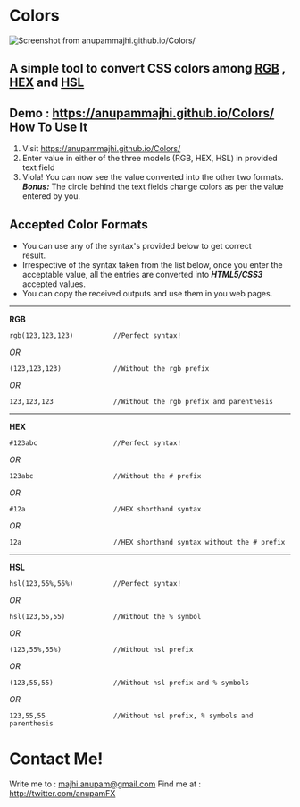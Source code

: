 Colors
======

![Screenshot from anupammajhi.github.io/Colors/](http://i.imgur.com/feJUdyH.png)

A simple tool to convert CSS colors among [RGB](#rgb) , [HEX](#hex) and [HSL](#hsl)
-----------------------------------------------------------

Demo : https://anupammajhi.github.io/Colors/
<a id="howtouse"></a>
How To Use It
-------------

 1. Visit https://anupammajhi.github.io/Colors/
 2. Enter value in either of the three models (RGB, HEX, HSL) in provided text field
 3. Viola! You can now see the value converted into the other two formats.
	 ***Bonus:*** The circle behind the text fields change colors as per the value entered by you.

Accepted Color Formats
----------------------

 - You can use any of the syntax's  provided below to get correct   
   result.
 - Irrespective of the syntax taken from the list below, once you enter
   the acceptable value, all the entries are converted into ***HTML5/CSS3***
   accepted values.
 - You can copy the received outputs and use them in you web pages.


----------
<a id="rgb"></a>

**RGB**

 

    rgb(123,123,123)          //Perfect syntax!
*OR*    
		
	(123,123,123)             //Without the rgb prefix
*OR*    
		
	123,123,123               //Without the rgb prefix and parenthesis 
        


----------
<a id="hex"></a>

**HEX**

 

    #123abc                   //Perfect syntax!
*OR*    
		
	123abc                    //Without the # prefix
*OR*    
		
	#12a                      //HEX shorthand syntax
*OR*    
		
	12a                       //HEX shorthand syntax without the # prefix


----------
<a id="hsl"></a>

**HSL**

 

    hsl(123,55%,55%)          //Perfect syntax!
*OR*    
		
	hsl(123,55,55)            //Without the % symbol
*OR*    
		
	(123,55%,55%)             //Without hsl prefix
*OR*    
		
	(123,55,55)               //Without hsl prefix and % symbols
*OR*    
		
	123,55,55                 //Without hsl prefix, % symbols and parenthesis


Contact Me!
===========
Write me to : [majhi.anupam@gmail.com](mailto:majhi.anupam@gmail.com)
Find me at : http://twitter.com/anupamFX
